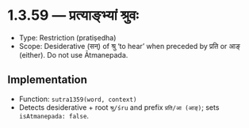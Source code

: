 # 1.3.59 — प्रत्याङ्भ्यां श्रुवः

- Type: Restriction (pratiṣedha)
- Scope: Desiderative (सन्) of श्रु ‘to hear’ when preceded by प्रति or आङ् (either). Do not use Ātmanepada.

## Implementation
- Function: `sutra1359(word, context)`
- Detects desiderative + root `श्रु/śru` and prefix `प्रति/आ (आङ्)`; sets `isAtmanepada: false`.
